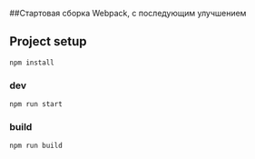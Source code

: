 ##Стартовая сборка Webpack, с последующим улучшением

## Project setup
```
npm install
```
### dev
```
npm run start
```

### build
```
npm run build
```
